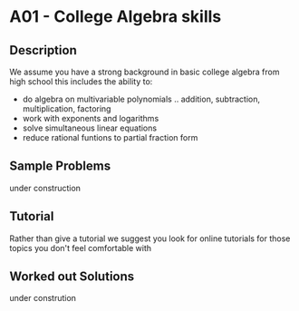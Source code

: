 # A01 - College Algebra skills

## Description
We assume you have a strong background in basic college algebra from high school this includes the ability to:
* do algebra on multivariable polynomials .. addition, subtraction, multiplication, factoring
* work with exponents and logarithms
* solve simultaneous linear equations
* reduce rational funtions to partial fraction form

## Sample Problems
under construction

## Tutorial
Rather than give a tutorial we suggest you look for online tutorials for those topics you don't feel comfortable with

## Worked out Solutions
under constrution
